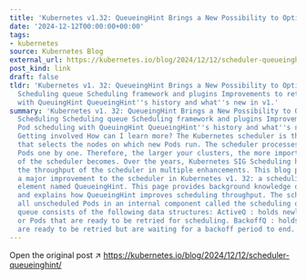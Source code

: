 ```yaml
---
title: 'Kubernetes v1.32: QueueingHint Brings a New Possibility to Optimize Pod Scheduling'
date: '2024-12-12T00:00:00+00:00'
tags:
- kubernetes
source: Kubernetes Blog
external_url: https://kubernetes.io/blog/2024/12/12/scheduler-queueinghint/
post_kind: link
draft: false
tldr: 'Kubernetes v1. 32: QueueingHint Brings a New Possibility to Optimize Pod Scheduling
  Scheduling queue Scheduling framework and plugins Improvements to retrying Pod scheduling
  with QueuingHint QueueingHint''s history and what''s new in v1.'
summary: 'Kubernetes v1. 32: QueueingHint Brings a New Possibility to Optimize Pod
  Scheduling Scheduling queue Scheduling framework and plugins Improvements to retrying
  Pod scheduling with QueuingHint QueueingHint''s history and what''s new in v1. 32
  Getting involved How can I learn more? The Kubernetes scheduler is the core component
  that selects the nodes on which new Pods run. The scheduler processes these new
  Pods one by one. Therefore, the larger your clusters, the more important the throughput
  of the scheduler becomes. Over the years, Kubernetes SIG Scheduling has improved
  the throughput of the scheduler in multiple enhancements. This blog post describes
  a major improvement to the scheduler in Kubernetes v1. 32: a scheduling context
  element named QueueingHint. This page provides background knowledge of the scheduler
  and explains how QueueingHint improves scheduling throughput. The scheduler stores
  all unscheduled Pods in an internal component called the scheduling queue. The scheduling
  queue consists of the following data structures: ActiveQ : holds newly created Pods
  or Pods that are ready to be retried for scheduling. BackoffQ : holds Pods that
  are ready to be retried but are waiting for a backoff period to end.'
---
```

Open the original post ↗ https://kubernetes.io/blog/2024/12/12/scheduler-queueinghint/
